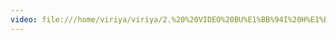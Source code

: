 ```yaml
---
video: file:///home/viriya/viriya/2.%20%20VIDEO%20BU%E1%BB%94I%20H%E1%BB%8CC%20CH%C3%8DNH%20TH%E1%BB%A8C%20-%20L%E1%BB%9AP%20TH%E1%BB%A8%204/B%C3%80I%203/P%C4%80%E1%B8%B6I%20BU%E1%BB%94I%2021%20(25-9-24)/video1621615414.mp4
---
```

